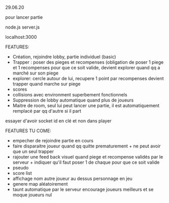 29.06.20

pour lancer partie

node.js server.js

localhost:3000


FEATURES:
- Création, rejoindre lobby, partie individuel (basic)
- Trapper : poser des pieges et recompenses (obligation de poser 1 piege et 1 recompenses pour que ce soit valide, devient explorer quand qq a marché sur son piege
- explorer: cercle autour de lui, recupere 1 point par recompenses devient trapper quand marche sur piege
- scores
- collisions avec environment superbement fonctionnels
- Suppression de lobby automatique quand plus de joueurs
- Maitre de room, seul lui peut lancer une partie, il est automatiquement remplacé par qq d'autre si il part

essayer d'avoir socket id en clé et non dans player

FEATURES TU COME:
- empecher de rejoindre partie en cours
- faire disparaitre joueur quand qq quitte prematurement + ne peut avoir que un seul trapper
- rajouter une feed back visuel quand piege et recompense validés par le serveur + indiquer qu'il faut poser 1 de chaque pour que ce soit valide
- pseudo
- score list
- affichage nom autre joueur au dessus personnage en jeu
- genere map aléatoirement
- taunt automatique par le serveur encourage joueurs meilleurs et se moque joueurs nul
